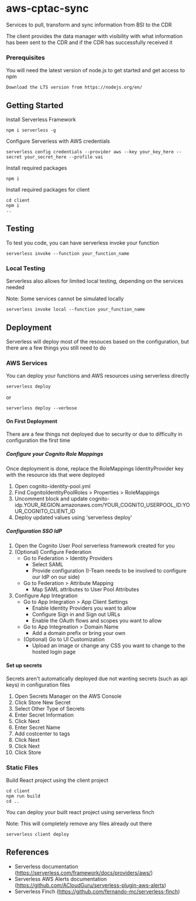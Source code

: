 # aws-cptac-sync

Services to pull, transform and sync information from BSI to the CDR

The client provides the data manager with visibility with what information has been sent to the CDR and if the CDR has successfully received it

### Prerequisites

You will need the latest version of node.js to get started and get access to npm

```
Download the LTS version from https://nodejs.org/en/
```

## Getting Started

Install Serverless Framework

```
npm i serverless -g
```

Configure Serverless with AWS credentials

```
serverless config credentials --provider aws --key your_key_here --secret your_secret_here --profile vai
```

Install required packages

```
npm i
```

Install required packages for client

```
cd client
npm i
..
```

## Testing

To test you code, you can have serverless invoke your function

```
serverless invoke --function your_function_name
```

### Local Testing

Serverless also allows for limited local testing, depending on the services needed

Note: Some services cannot be simulated locally

```
serverless invoke local --function your_function_name
```

## Deployment

Serverless will deploy most of the resouces based on the configuration, but there are a few things you still need to do

### AWS Services

You can deploy your functions and AWS resources using serverless directly

```
serverless deploy
```

or

```
serverless deploy --verbose
```

#### On First Deployment

There are a few things not deployed due to security or due to difficulty in configuration the first time

##### Configure your Cognito Role Mappings

Once deployment is done, replace the RoleMappings IdentityProvider key with the resource ids that were deployed

1. Open cognito-identity-pool.yml
2. Find CognitoIdentityPoolRoles > Properties > RoleMappings
3. Uncomment block and update cognito-idp.YOUR_REGION.amazonaws.com/YOUR_COGNITO_USERPOOL_ID:YOUR_COGNITO_CLIENT_ID
4. Deploy updated values using 'serverless deploy'

##### Configuration SSO IdP

1. Open the Cognito User Pool serverless framework created for you
2. (Optional) Configure Federation
   - Go to Federation > Identity Providers
      - Select SAML
      - Provide configuration (I-Team needs to be involved to configure our IdP on our side)
   - Go to Federation > Attribute Mapping
      - Map SAML attributes to User Pool Attributes
3. Configure App Integration
   - Go to App Integration > App Client Settings
      - Enable Identity Providers you want to allow
      - Configure Sign in and Sign out URLs
      - Enable the OAuth flows and scopes you want to allow
   - Go to App Integreation > Domain Name
      - Add a domain prefix or bring your own
   - (Optional) Go to UI Customization
      - Upload an image or change any CSS you want to change to the hosted login page

#### Set up secrets

Secrets aren't automatically deployed due not wanting secrets (such as api keys) in configuration files

1. Open Secrets Manager on the AWS Console
2. Click Store New Secret
3. Select Other Type of Secrets
4. Enter Secret Information
5. Click Next
6. Enter Secret Name
7. Add costcenter to tags
8. Click Next
9. Click Next
10. Click Store

### Static Files

Build React project using the client project

```
cd client
npm run build
cd ..
```

You can deploy your built react project using serverless finch

Note: This will completely remove any files already out there

```
serverless client deploy
```

## References

* Serverless documentation (https://serverless.com/framework/docs/providers/aws/)
* Serverless AWS Alerts documentation (https://github.com/ACloudGuru/serverless-plugin-aws-alerts)
* Serverless Finch (https://github.com/fernando-mc/serverless-finch)